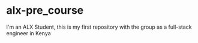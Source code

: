# alx-pre_course
I'm an ALX Student, this is my first repository with the group as a full-stack engineer in Kenya
